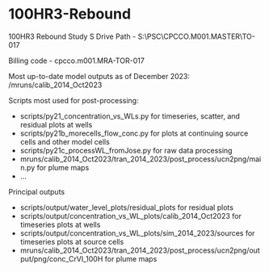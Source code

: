 # 100HR3-Rebound
100HR3 Rebound Study
S Drive Path - S:\PSC\CPCCO.M001.MASTER\TO-017 

Billing code - cpcco.m001.MRA-TOR-017 

Most up-to-date model outputs as of December 2023: /mruns/calib_2014_Oct2023

Scripts most used for post-processing:
- scripts/py21_concentration_vs_WLs.py for timeseries, scatter, and residual plots at wells
- scripts/py21b_morecells_flow_conc.py for plots at continuing source cells and other model cells
- scripts/py21c_processWL_fromJose.py for raw data processing
- mruns/calib_2014_Oct2023/tran_2014_2023/post_process/ucn2png/main.py for plume maps
- ...

Principal outputs
- scripts/output/water_level_plots/residual_plots for residual plots
- scripts/output/concentration_vs_WL_plots/calib_2014_Oct2023 for timeseries plots at wells
- scripts/output/concentration_vs_WL_plots/sim_2014_2023/sources for timeseries plots at source cells
- mruns/calib_2014_Oct2023/tran_2014_2023/post_process/ucn2png/output/png/conc_CrVI_100H for plume maps

